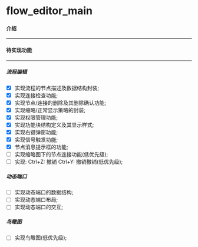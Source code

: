 # flow_editor_main

#### 介绍

-------

#### 待实现功能

-------

##### 流程编辑

- [x] 实现流程的节点描述及数据结构封装;
- [x] 实现连接检查功能;
- [x] 实现节点/连接的删除及其删除确认功能;
- [x] 实现缩略/正常显示策略的封装;
- [x] 实现权限管理功能;
- [x] 实现功能块结构定义及其显示样式;
- [x] 实现右键弹窗功能;
- [x] 实现信号触发功能;
- [x] 节点消息提示框的功能;
- [ ] 实现缩略图下的节点连接功能(低优先级);
- [ ] 实现: Ctrl+Z: 撤销  Ctrl+Y: 撤销撤销(低优先级);

##### 动态端口

- [ ] 实现动态端口的数据结构;
- [ ] 实现动态端口布局;
- [ ] 实现动态端口的交互;

##### 鸟瞰图

- [ ] 实现鸟瞰图(低优先级);

